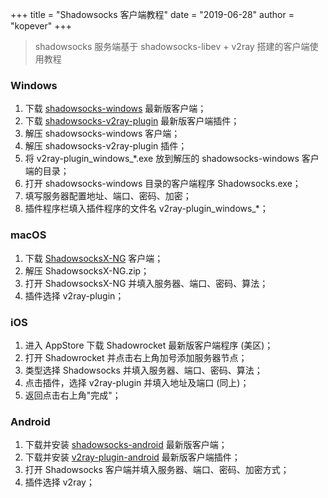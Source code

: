+++
title = "Shadowsocks 客户端教程"
date = "2019-06-28"
author = "kopever"
+++

> shadowsocks 服务端基于 shadowsocks-libev + v2ray 搭建的客户端使用教程

### Windows

<ol>
    <li>下载 <a href="https://github.com/shadowsocks/shadowsocks-windows/releases" target="_blank">shadowsocks-windows</a> 最新版客户端；</li>
    <li>下载 <a href="https://github.com/shadowsocks/v2ray-plugin/releases" target="_blank">shadowsocks-v2ray-plugin</a> 最新版客户端插件；</li>
    <li>解压 shadowsocks-windows 客户端；</li>
    <li>解压 shadowsocks-v2ray-plugin 插件；</li>
    <li>将 v2ray-plugin_windows_*.exe 放到解压的 shadowsocks-windows 客户端的目录；</li>
    <li>打开 shadowsocks-windows 目录的客户端程序 Shadowsocks.exe；</li>
    <li>填写服务器配置地址、端口、密码、加密；</li>
    <li>插件程序栏填入插件程序的文件名 v2ray-plugin_windows_*；</li>
</ol>

### macOS

<ol>
    <li>下载 <a href="https://github.com/shadowsocks/ShadowsocksX-NG/releases" target="_blank">ShadowsocksX-NG</a> 客户端；</li>
    <li>解压 ShadowsocksX-NG.zip；</li>
    <li>打开 ShadowsocksX-NG 并填入服务器、端口、密码、算法；</li>
    <li>插件选择 v2ray-plugin；</li>
</ol>

### iOS

<ol>
    <li>进入 AppStore 下载 Shadowrocket 最新版客户端程序 (美区)；</li>
    <li>打开 Shadowrocket 并点击右上角加号添加服务器节点；</li>
    <li>类型选择 Shadowsocks 并填入服务器、端口、密码、算法；</li>
    <li>点击插件，选择 v2ray-plugin 并填入地址及端口 (同上)；</li>
    <li>返回点击右上角"完成"；</li>
</ol>

### Android

<ol>
    <li>下载并安装 <a href="https://github.com/shadowsocks/shadowsocks-android/releases" target="_blank">shadowsocks-android</a> 最新版客户端；</li>
    <li>下载并安装 <a href="https://github.com/shadowsocks/v2ray-plugin-android/releases" target="_blank">v2ray-plugin-android</a> 最新版客户端插件；</li>
    <li>打开 Shadowsocks 客户端并填入服务器、端口、密码、加密方式；</li>
    <li>插件选择 v2ray；</li>
</ol>
